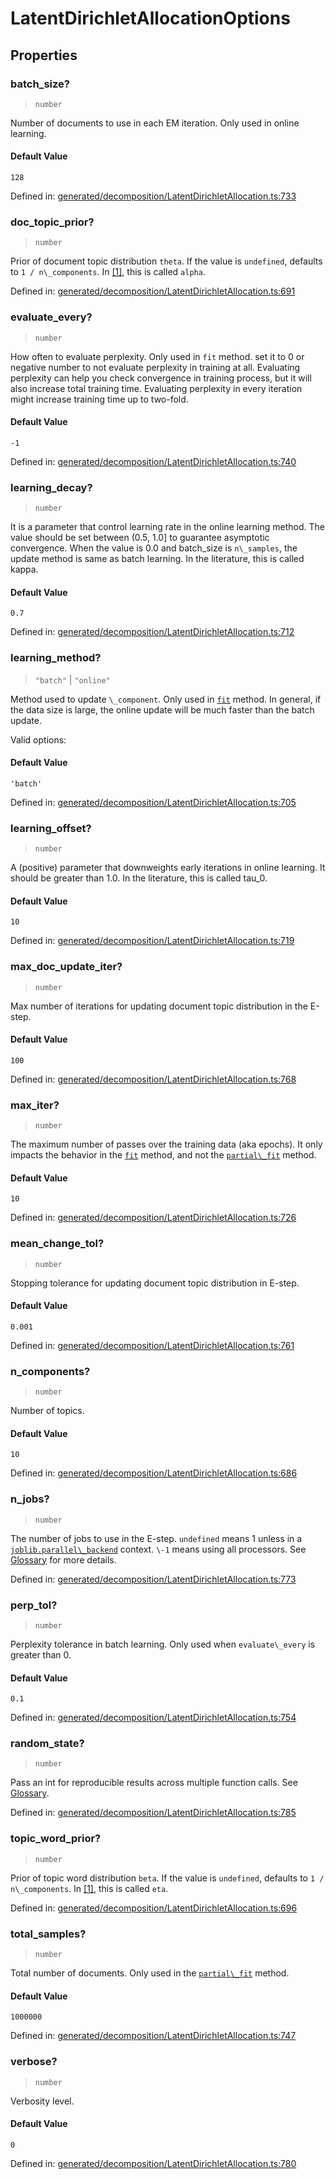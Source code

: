 # LatentDirichletAllocationOptions

## Properties

### batch\_size?

> `number`

Number of documents to use in each EM iteration. Only used in online learning.

#### Default Value

`128`

Defined in:  [generated/decomposition/LatentDirichletAllocation.ts:733](https://github.com/transitive-bullshit/scikit-learn-ts/blob/92ab806/packages/sklearn/src/generated/decomposition/LatentDirichletAllocation.ts#L733)

### doc\_topic\_prior?

> `number`

Prior of document topic distribution `theta`. If the value is `undefined`, defaults to `1 / n\_components`. In [\[1\]](#re25e5648fc37-1), this is called `alpha`.

Defined in:  [generated/decomposition/LatentDirichletAllocation.ts:691](https://github.com/transitive-bullshit/scikit-learn-ts/blob/92ab806/packages/sklearn/src/generated/decomposition/LatentDirichletAllocation.ts#L691)

### evaluate\_every?

> `number`

How often to evaluate perplexity. Only used in `fit` method. set it to 0 or negative number to not evaluate perplexity in training at all. Evaluating perplexity can help you check convergence in training process, but it will also increase total training time. Evaluating perplexity in every iteration might increase training time up to two-fold.

#### Default Value

`-1`

Defined in:  [generated/decomposition/LatentDirichletAllocation.ts:740](https://github.com/transitive-bullshit/scikit-learn-ts/blob/92ab806/packages/sklearn/src/generated/decomposition/LatentDirichletAllocation.ts#L740)

### learning\_decay?

> `number`

It is a parameter that control learning rate in the online learning method. The value should be set between (0.5, 1.0\] to guarantee asymptotic convergence. When the value is 0.0 and batch\_size is `n\_samples`, the update method is same as batch learning. In the literature, this is called kappa.

#### Default Value

`0.7`

Defined in:  [generated/decomposition/LatentDirichletAllocation.ts:712](https://github.com/transitive-bullshit/scikit-learn-ts/blob/92ab806/packages/sklearn/src/generated/decomposition/LatentDirichletAllocation.ts#L712)

### learning\_method?

> `"batch"` \| `"online"`

Method used to update `\_component`. Only used in [`fit`](#sklearn.decomposition.LatentDirichletAllocation.fit "sklearn.decomposition.LatentDirichletAllocation.fit") method. In general, if the data size is large, the online update will be much faster than the batch update.

Valid options:

#### Default Value

`'batch'`

Defined in:  [generated/decomposition/LatentDirichletAllocation.ts:705](https://github.com/transitive-bullshit/scikit-learn-ts/blob/92ab806/packages/sklearn/src/generated/decomposition/LatentDirichletAllocation.ts#L705)

### learning\_offset?

> `number`

A (positive) parameter that downweights early iterations in online learning. It should be greater than 1.0. In the literature, this is called tau\_0.

#### Default Value

`10`

Defined in:  [generated/decomposition/LatentDirichletAllocation.ts:719](https://github.com/transitive-bullshit/scikit-learn-ts/blob/92ab806/packages/sklearn/src/generated/decomposition/LatentDirichletAllocation.ts#L719)

### max\_doc\_update\_iter?

> `number`

Max number of iterations for updating document topic distribution in the E-step.

#### Default Value

`100`

Defined in:  [generated/decomposition/LatentDirichletAllocation.ts:768](https://github.com/transitive-bullshit/scikit-learn-ts/blob/92ab806/packages/sklearn/src/generated/decomposition/LatentDirichletAllocation.ts#L768)

### max\_iter?

> `number`

The maximum number of passes over the training data (aka epochs). It only impacts the behavior in the [`fit`](#sklearn.decomposition.LatentDirichletAllocation.fit "sklearn.decomposition.LatentDirichletAllocation.fit") method, and not the [`partial\_fit`](#sklearn.decomposition.LatentDirichletAllocation.partial_fit "sklearn.decomposition.LatentDirichletAllocation.partial_fit") method.

#### Default Value

`10`

Defined in:  [generated/decomposition/LatentDirichletAllocation.ts:726](https://github.com/transitive-bullshit/scikit-learn-ts/blob/92ab806/packages/sklearn/src/generated/decomposition/LatentDirichletAllocation.ts#L726)

### mean\_change\_tol?

> `number`

Stopping tolerance for updating document topic distribution in E-step.

#### Default Value

`0.001`

Defined in:  [generated/decomposition/LatentDirichletAllocation.ts:761](https://github.com/transitive-bullshit/scikit-learn-ts/blob/92ab806/packages/sklearn/src/generated/decomposition/LatentDirichletAllocation.ts#L761)

### n\_components?

> `number`

Number of topics.

#### Default Value

`10`

Defined in:  [generated/decomposition/LatentDirichletAllocation.ts:686](https://github.com/transitive-bullshit/scikit-learn-ts/blob/92ab806/packages/sklearn/src/generated/decomposition/LatentDirichletAllocation.ts#L686)

### n\_jobs?

> `number`

The number of jobs to use in the E-step. `undefined` means 1 unless in a [`joblib.parallel\_backend`](https://joblib.readthedocs.io/en/latest/parallel.html#joblib.parallel_backend "(in joblib v1.3.0.dev0)") context. `\-1` means using all processors. See [Glossary](../../glossary.html#term-n_jobs) for more details.

Defined in:  [generated/decomposition/LatentDirichletAllocation.ts:773](https://github.com/transitive-bullshit/scikit-learn-ts/blob/92ab806/packages/sklearn/src/generated/decomposition/LatentDirichletAllocation.ts#L773)

### perp\_tol?

> `number`

Perplexity tolerance in batch learning. Only used when `evaluate\_every` is greater than 0.

#### Default Value

`0.1`

Defined in:  [generated/decomposition/LatentDirichletAllocation.ts:754](https://github.com/transitive-bullshit/scikit-learn-ts/blob/92ab806/packages/sklearn/src/generated/decomposition/LatentDirichletAllocation.ts#L754)

### random\_state?

> `number`

Pass an int for reproducible results across multiple function calls. See [Glossary](../../glossary.html#term-random_state).

Defined in:  [generated/decomposition/LatentDirichletAllocation.ts:785](https://github.com/transitive-bullshit/scikit-learn-ts/blob/92ab806/packages/sklearn/src/generated/decomposition/LatentDirichletAllocation.ts#L785)

### topic\_word\_prior?

> `number`

Prior of topic word distribution `beta`. If the value is `undefined`, defaults to `1 / n\_components`. In [\[1\]](#re25e5648fc37-1), this is called `eta`.

Defined in:  [generated/decomposition/LatentDirichletAllocation.ts:696](https://github.com/transitive-bullshit/scikit-learn-ts/blob/92ab806/packages/sklearn/src/generated/decomposition/LatentDirichletAllocation.ts#L696)

### total\_samples?

> `number`

Total number of documents. Only used in the [`partial\_fit`](#sklearn.decomposition.LatentDirichletAllocation.partial_fit "sklearn.decomposition.LatentDirichletAllocation.partial_fit") method.

#### Default Value

`1000000`

Defined in:  [generated/decomposition/LatentDirichletAllocation.ts:747](https://github.com/transitive-bullshit/scikit-learn-ts/blob/92ab806/packages/sklearn/src/generated/decomposition/LatentDirichletAllocation.ts#L747)

### verbose?

> `number`

Verbosity level.

#### Default Value

`0`

Defined in:  [generated/decomposition/LatentDirichletAllocation.ts:780](https://github.com/transitive-bullshit/scikit-learn-ts/blob/92ab806/packages/sklearn/src/generated/decomposition/LatentDirichletAllocation.ts#L780)
